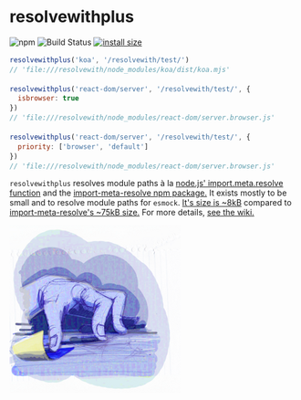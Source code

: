 resolvewithplus
===============
![npm](https://img.shields.io/npm/v/resolvewithplus) ![Build Status](https://github.com/iambumblehead/resolvewithplus/workflows/test/badge.svg) [![install size](https://packagephobia.now.sh/badge?p=resolvewithplus)](https://packagephobia.now.sh/result?p=resolvewithplus)


```javascript
resolvewithplus('koa', '/resolvewith/test/')
// 'file:///resolvewith/node_modules/koa/dist/koa.mjs'

resolvewithplus('react-dom/server', '/resolvewith/test/', {
  isbrowser: true
})
// 'file:///resolvewith/node_modules/react-dom/server.browser.js'

resolvewithplus('react-dom/server', '/resolvewith/test/', {
  priority: ['browser', 'default']
})
// 'file:///resolvewith/node_modules/react-dom/server.browser.js'
```


`resolvewithplus` resolves module paths à la [node.js' import.meta.resolve function][33] and the [import-meta-resolve npm package.][35] It exists mostly to be small and to resolve module paths for `esmock`. [It's size is ~8kB][36] compared to [import-meta-resolve's ~75kB size.][37] For more details, [see the wiki.](https://github.com/iambumblehead/resolvewithplus/wiki)

 ![scrounge](https://github.com/iambumblehead/scroungejs/raw/main/img/hand.png) 

[33]: https://nodejs.org/api/esm.html#importmetaresolvespecifier-parent
[35]: https://www.npmjs.com/package/import-meta-resolve
[36]: https://packagephobia.com/result?p=resolvewithplus
[37]: https://packagephobia.com/result?p=import-meta-resolve
[39]: https://github.com/iambumblehead/resolvewithplus



